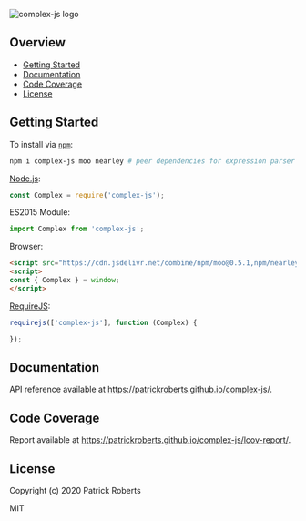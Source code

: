 ![complex-js logo](https://raw.githubusercontent.com/patrickroberts/complex-js/assets/logo.png)

## Overview

* [Getting Started](#getting-started)
* [Documentation](#documentation)
* [Code Coverage](#code-coverage)
* [License](#license)

## Getting Started

To install via [`npm`](https://www.npmjs.com/package/complex-js):

```sh
npm i complex-js moo nearley # peer dependencies for expression parser
```

[Node.js](https://nodejs.org):

```js
const Complex = require('complex-js');
```

ES2015 Module:

```js
import Complex from 'complex-js';
```

Browser:

```html
<script src="https://cdn.jsdelivr.net/combine/npm/moo@0.5.1,npm/nearley@2.19.1,npm/complex-js"></script>
<script>
const { Complex } = window;
</script>
```

[RequireJS](https://requirejs.org/docs/whyamd.html):

```js
requirejs(['complex-js'], function (Complex) {

});
```

## Documentation

API reference available at https://patrickroberts.github.io/complex-js/.

## Code Coverage

Report available at https://patrickroberts.github.io/complex-js/lcov-report/.

## License

Copyright (c) 2020 Patrick Roberts

MIT
